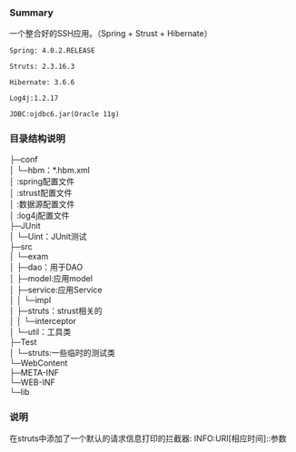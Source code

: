 <H3>Summary</H3>
一个整合好的SSH应用。（Spring + Strust + Hibernate）

	Spring:	4.0.2.RELEASE
	
	Struts: 2.3.16.3
	
	Hibernate: 3.6.6
	
	Log4j:1.2.17
	
	JDBC:ojdbc6.jar(Oracle 11g)

<h3>目录结构说明</h3>
├─conf<br>
│  └─hbm：*.hbm.xml<br>
│  :spring配置文件<br>
│  :strust配置文件<br>
│  :数据源配置文件<br>
│  :log4j配置文件<br>
├─JUnit<br>
│  └─Uint：JUnit测试<br>
├─src<br>
│  └─exam<br>
│      ├─dao：用于DAO<br>
│      ├─model:应用model<br>
│      ├─service:应用Service<br>
│      │  └─impl<br>
│      ├─struts：strust相关的<br>
│      │  └─interceptor<br>
│      └─util：工具类<br>
├─Test<br>
│  └─struts:一些临时的测试类 <br>
└─WebContent<br>
    ├─META-INF<br>
    └─WEB-INF<br>
        └─lib<br>
<h3>说明</h3>
	在struts中添加了一个默认的请求信息打印的拦截器:
		INFO:URI[相应时间]::参数
